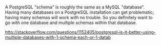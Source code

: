 A PostgreSQL "schema" is roughly the same as a MySQL "database". Having many databases on a PostgreSQL installation can get problematic; having many schemas will work with no trouble. So you definitely want to go with one database and multiple schemas within that database.

http://stackoverflow.com/questions/1152405/postgresql-is-it-better-using-multiple-databases-with-1-schema-each-or-1-datab
